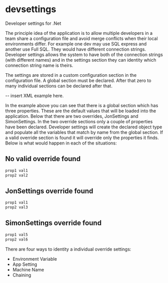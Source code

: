# devsettings
Developer settings for .Net

The principle idea of the application is to allow multiple developers in a team share a configuration file and avoid merge conflicts when their local environments differ.  For example one dev may use SQL express and another use Full SQL.  They would have different connection strings.  Developer settings allows the system to have both of the connection strings (with different names) and in the settings section they can identity which connection string name is theirs.

The settings are stored in a custom configuration section in the configuration file.  A global section must be declared.  After that zero to many individual sections can be declared after that.


-- insert XML example here.



In the example above you can see that there is a global section which has three properties.  These are the default values that will be loaded into the application.  Below that there are two overrides, JonSettings and SimonSettings.  In the two override sections only a couple of properties have been declared.  Developer settings will create the declared object type and populate all the variables that match by name from the global section.  If a valid override section is found it will override only the properties it finds.  Below is what would happen in each of the situations:

No valid override found
-----------------------
```c#
prop1 val1
prop2 val2
```
JonSettings override found
--------------------------
```c#
prop1 val1
prop2 val3
```
SimonSettings override found
--------------------------
```c#
prop1 val5
prop2 val6
```

There are four ways to identity a individual override settings:

- Environment Variable
- App Setting
- Machine Name
- Chaining 


